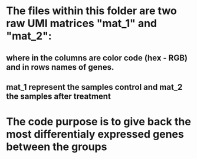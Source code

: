 # The files within this folder are two raw UMI matrices "mat_1" and "mat_2":
## where in the columns are color code (hex - RGB) and in rows names of genes.
## mat_1 represent the samples control and mat_2 the samples after treatment

# The code purpose is to give back the most differentialy expressed genes between the groups